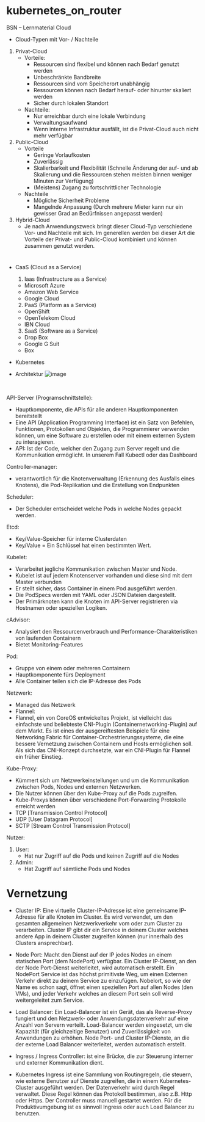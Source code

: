 # kubernetes_on_router

BSN – Lernmaterial
Cloud
-	Cloud-Typen mit Vor- / Nachteile
  1. Privat-Cloud
      - Vorteile:
        - Ressourcen sind flexibel und können nach Bedarf genutzt werden
        - Unbeschränkte Bandbreite
        - Ressourcen sind vom Speicherort unabhängig
        - Ressourcen können nach Bedarf herauf- oder hinunter skaliert werden
        - Sicher durch lokalen Standort
      -	Nachteile:
        -	Nur erreichbar durch eine lokale Verbindung
        -	Verwaltungsaufwand
        -	Wenn interne Infrastruktur ausfällt, ist die Privat-Cloud auch nicht mehr verfügbar
  2. Public-Cloud
      -	Vorteile
        - Geringe Vorlaufkosten
        - Zuverlässig
        - Skalierbarkeit und Flexibilität (Schnelle Änderung der auf- und ab Skalierung und die Ressourcen stehen meisten binnen weniger Minuten zur Verfügung)
        - (Meistens) Zugang zu fortschrittlicher Technologie
      -	Nachteile
        -	Mögliche Sicherheit Probleme
        -	Mangelnde Anpassung (Durch mehrere Mieter kann nur ein gewisser Grad an Bedürfnissen angepasst werden)
  3.	Hybrid-Cloud
        - Je nach Anwendungszweck bringt dieser Cloud-Typ verschiedene Vor- und Nachteile mit sich. Im generellen werden bei dieser Art die Vorteile der Privat- und Public-Cloud           kombiniert und können zusammen genutzt werden.
#

- CaaS (Cloud as a Service)
  1. Iaas (Infrastructure as a Service)
    -	Microsoft Azure
    -	Amazon Web Service
    -	Google Cloud
  2. PaaS (Platform as a Service)
    -	OpenShift
    -	OpenTelekom Cloud
    -	IBN Cloud
  3. SaaS (Software as a Service)
    -	Drop Box
    -	Google G Suit
    -	Box

-	Kubernetes
  -	Architektur
 ![image](https://user-images.githubusercontent.com/93722657/146398330-2150cce0-e500-40f9-8706-5d595c0fabbe.png)

 

API-Server (Programschnittstelle):  
-	Hauptkomponente, die APIs für alle anderen Hauptkomponenten bereitstellt 
-	Eine API (Application Programming Interface) ist ein Satz von Befehlen, Funktionen, Protokollen und Objekten, die Programmierer verwenden können, um eine Software zu erstellen oder mit einem externen System zu interagieren. 
-	API: Ist der Code, welcher den Zugang zum Server regelt und die Kommunikation ermöglicht. In unserem Fall Kubectl oder das Dashboard 

Controller-manager: 
-	verantwortlich für die Knotenverwaltung (Erkennung des Ausfalls eines Knotens), die Pod-Replikation und die Erstellung von Endpunkten 
 
Scheduler: 
-	Der Scheduler entscheidet welche Pods in welche Nodes gepackt werden. 
 
Etcd: 
-	Key/Value-Speicher für interne Clusterdaten 
-	Key/Value = Ein Schlüssel hat einen bestimmten Wert. 
 
Kubelet: 
-	Verarbeitet jegliche Kommunikation zwischen Master und Node.  
-	Kubelet ist auf jedem Knotenserver vorhanden und diese sind mit dem Master verbunden 
-	Er stellt sicher, dass Container in einem Pod ausgeführt werden. 
-	Die PodSpecs werden mit YAML oder JSON Dateien dargestellt. 
-	Der Primärknoten kann die Knoten im API-Server registrieren via Hostnamen oder speziellen Logiken. 
 
cAdvisor: 
-	Analysiert den Ressourcenverbrauch und Performance-Charakteristiken von laufenden Containern 
-	Bietet Monitoring-Features 
 
Pod: 
-	Gruppe von einem oder mehreren Containern 
-	Hauptkomponente fürs Deployment 
-	Alle Container teilen sich die IP-Adresse des Pods 
 
 
Netzwerk: 
-	Managed das Netzwerk 
-	Flannel: 
-	Flannel, ein von CoreOS entwickeltes Projekt, ist vielleicht das einfachste und beliebteste CNI-Plugin (Containernetworking-Plugin) auf dem Markt. Es ist eines der ausgereiftesten Beispiele für eine Networking Fabric für Container-Orchestrierungssysteme, die eine bessere Vernetzung zwischen Containern und Hosts ermöglichen soll. Als sich das CNI-Konzept durchsetzte, war ein CNI-Plugin für Flannel ein früher Einstieg. 
 


Kube-Proxy: 
-	Kümmert sich um Netzwerkeinstellungen und um die Kommunikation zwischen Pods, Nodes und externen Netzwerken. 
-	Die Nutzer können über den Kube-Proxy auf die Pods zugreifen. 
-	Kube-Proxys können über verschiedene Port-Forwarding Protokolle erreicht werden 
  -	TCP [Transmission Control Protocol] 
  -	UDP [User Datagram Protocol] 
  -	SCTP [Stream Control Transmission Protocol] 


 
Nutzer: 
1. User: 
   - Hat nur Zugriff auf die Pods und keinen Zugriff auf die Nodes 
2. Admin: 
   - Hat Zugriff auf sämtliche Pods und Nodes 
 

# Vernetzung
- Cluster IP: Eine virtuelle Cluster-IP-Adresse ist eine gemeinsame IP-Adresse für alle Knoten im Cluster. Es wird verwendet, um den gesamten allgemeinen Netzwerkverkehr vom oder zum Cluster zu verarbeiten. Cluster IP gibt dir ein Service in deinem Cluster welches andere App in deinem Cluster zugreifen können (nur innerhalb des Clusters ansprechbar). 
  
 
- Node Port: Macht den Dienst auf der IP jedes Nodes an einem statischen Port (dem NodePort) verfügbar. Ein Cluster IP-Dienst, an den der Node Port-Dienst weiterleitet, wird automatisch erstellt. Ein NodePort Service ist das höchst primitivste Weg, um einen Externen Verkehr direkt zu deinem Service zu einzufügen. Nobelort, so wie der Name es schon sagt, öffnet einen speziellen Port auf allen Nodes (den VMs), und jeder Verkehr welches an diesem Port sein soll wird weitergeleitet zum Service.  
  
 
- Load Balancer: Ein Load-Balancer ist ein Gerät, das als Reverse-Proxy fungiert und den Netzwerk- oder Anwendungsdatenverkehr auf eine Anzahl von Servern verteilt. Load-Balancer werden eingesetzt, um die Kapazität (für gleichzeitige Benutzer) und Zuverlässigkeit von Anwendungen zu erhöhen. Node Port- und Cluster IP-Dienste, an die der externe Load Balancer weiterleitet, werden automatisch erstellt. 
  
- Ingress / Ingress Controller: ist eine Brücke, die zur Steuerung interner und externer Kommunikation dient. 

- Kubernetes Ingress ist eine Sammlung von Routingregeln, die steuern, wie externe Benutzer auf Dienste zugreifen, die in einem Kubernetes-Cluster ausgeführt werden. Der Datenverkehr wird durch Regel verwaltet. Diese Regel können das Protokoll bestimmen, also z.B. Http oder Https. Der Controller muss manuell gestartet werden. Für die Produktivumgebung ist es sinnvoll Ingress oder auch Load Balancer zu benutzen. 
 


